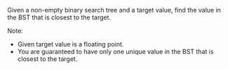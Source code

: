Given a non-empty binary search tree and a target value, find the value in the BST that is closest to the target.

Note:
- Given target value is a floating point.
- You are guaranteed to have only one unique value in the BST that is closest to the target.
